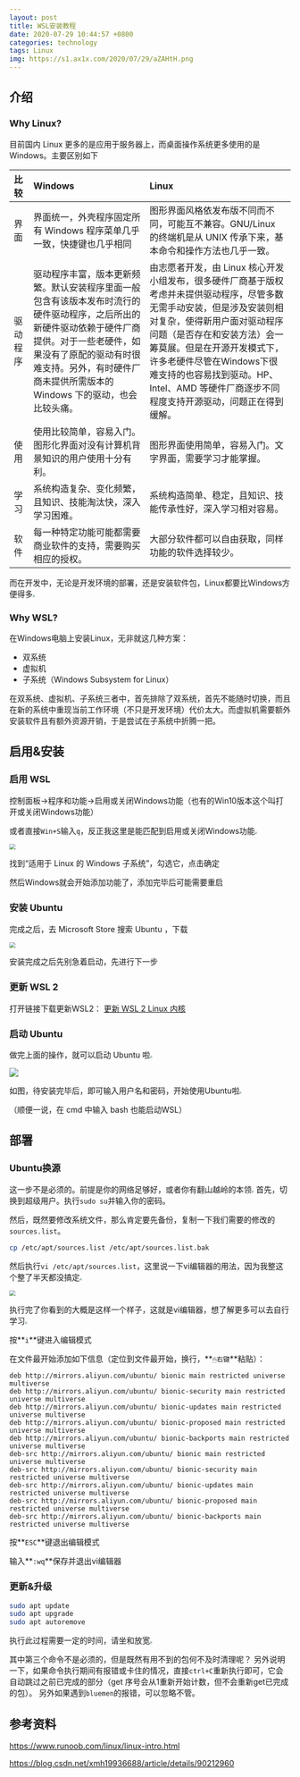 ```yaml
---
layout: post
title: WSL安装教程
date: 2020-07-29 10:44:57 +0800
categories: technology
tags: Linux
img: https://s1.ax1x.com/2020/07/29/aZAHtH.png
---
```


## 介绍

### Why Linux?

目前国内 Linux 更多的是应用于服务器上，而桌面操作系统更多使用的是 Windows。主要区别如下

| 比较     | Windows                                                      | Linux                                                        |
| :------- | :----------------------------------------------------------- | :----------------------------------------------------------- |
| 界面     | 界面统一，外壳程序固定所有 Windows 程序菜单几乎一致，快捷键也几乎相同 | 图形界面风格依发布版不同而不同，可能互不兼容。GNU/Linux 的终端机是从 UNIX 传承下来，基本命令和操作方法也几乎一致。 |
| 驱动程序 | 驱动程序丰富，版本更新频繁。默认安装程序里面一般包含有该版本发布时流行的硬件驱动程序，之后所出的新硬件驱动依赖于硬件厂商提供。对于一些老硬件，如果没有了原配的驱动有时很难支持。另外，有时硬件厂商未提供所需版本的 Windows 下的驱动，也会比较头痛。 | 由志愿者开发，由 Linux 核心开发小组发布，很多硬件厂商基于版权考虑并未提供驱动程序，尽管多数无需手动安装，但是涉及安装则相对复杂，使得新用户面对驱动程序问题（是否存在和安装方法）会一筹莫展。但是在开源开发模式下，许多老硬件尽管在Windows下很难支持的也容易找到驱动。HP、Intel、AMD 等硬件厂商逐步不同程度支持开源驱动，问题正在得到缓解。 |
| 使用     | 使用比较简单，容易入门。图形化界面对没有计算机背景知识的用户使用十分有利。 | 图形界面使用简单，容易入门。文字界面，需要学习才能掌握。     |
| 学习     | 系统构造复杂、变化频繁，且知识、技能淘汰快，深入学习困难。   | 系统构造简单、稳定，且知识、技能传承性好，深入学习相对容易。 |
| 软件     | 每一种特定功能可能都需要商业软件的支持，需要购买相应的授权。 | 大部分软件都可以自由获取，同样功能的软件选择较少。           |

而在开发中，无论是开发环境的部署，还是安装软件包，Linux都要比Windows方便得多<img src="https://s1.ax1x.com/2020/07/28/aAWDqs.png" style="zoom:25%;" />

### Why WSL?

在Windows电脑上安装Linux，无非就这几种方案：

- 双系统
- 虚拟机
- 子系统（Windows Subsystem for Linux）

在双系统、虚拟机、子系统三者中，首先排除了双系统，首先不能随时切换，而且在新的系统中重现当前工作环境（不只是开发环境）代价太大。而虚拟机需要额外安装软件且有额外资源开销，于是尝试在子系统中折腾一把。

## 启用&安装

### 启用 WSL

控制面板→程序和功能→启用或关闭Windows功能（也有的Win10版本这个叫打开或关闭Windows功能）

或者直接`Win+S`输入`q`，反正我这里是能匹配到启用或关闭Windows功能<img src="https://s1.ax1x.com/2020/07/28/aA6TOI.png" style="zoom:25%;" />

<img src="https://s1.ax1x.com/2020/07/29/aZZQ61.png" style="zoom:67%;" />

找到“适用于 Linux 的 Windows 子系统”，勾选它，点击确定

然后Windows就会开始添加功能了，添加完毕后可能需要重启

### 安装 Ubuntu

完成之后，去 Microsoft Store 搜索 Ubuntu ，下载

<img src="https://s1.ax1x.com/2020/07/29/aZAHtH.png" style="zoom:67%;" />

安装完成之后先别急着启动，先进行下一步

### 更新 WSL 2

打开链接下载更新WSL2： [更新 WSL 2 Linux 内核](https://docs.microsoft.com/zh-cn/windows/wsl/wsl2-kernel)

### 启动 Ubuntu

做完上面的操作，就可以启动 Ubuntu 啦<img src="https://s1.ax1x.com/2020/07/28/aAWDqs.png" style="zoom:25%;" />

![](https://s1.ax1x.com/2020/07/29/aZK0dx.png)

如图，待安装完毕后，即可输入用户名和密码，开始使用Ubuntu啦<img src="https://s1.ax1x.com/2020/07/28/aAWDqs.png" style="zoom:25%;" />

（顺便一说，在 cmd 中输入 bash 也能启动WSL）

## 部署

### Ubuntu换源

这一步不是必须的。前提是你的网络足够好，或者你有翻山越岭的本领<img src="https://s1.ax1x.com/2020/07/28/aA6TOI.png" style="zoom:25%;" />
首先，切换到超级用户。执行`sudo su`并输入你的密码。

然后，既然要修改系统文件，那么肯定要先备份，复制一下我们需要的修改的`sources.list`。

```bash
cp /etc/apt/sources.list /etc/apt/sources.list.bak
```

然后执行`vi /etc/apt/sources.list`，这里说一下vi编辑器的用法，因为我整这个整了半天都没搞定<img src="https://s1.ax1x.com/2020/07/28/aA6TOI.png" style="zoom:25%;" />

<img src="https://s1.ax1x.com/2020/07/29/aZ35RK.png" style="zoom:67%;" />

执行完了你看到的大概是这样一个样子，这就是vi编辑器，想了解更多可以去自行学习<img src="https://s1.ax1x.com/2020/07/28/aAWDqs.png" style="zoom:25%;" />

按**`i`**键进入编辑模式

在文件最开始添加如下信息（定位到文件最开始，换行，**`🖱右键`**粘贴）：

```
deb http://mirrors.aliyun.com/ubuntu/ bionic main restricted universe multiverse
deb http://mirrors.aliyun.com/ubuntu/ bionic-security main restricted universe multiverse
deb http://mirrors.aliyun.com/ubuntu/ bionic-updates main restricted universe multiverse
deb http://mirrors.aliyun.com/ubuntu/ bionic-proposed main restricted universe multiverse
deb http://mirrors.aliyun.com/ubuntu/ bionic-backports main restricted universe multiverse
deb-src http://mirrors.aliyun.com/ubuntu/ bionic main restricted universe multiverse
deb-src http://mirrors.aliyun.com/ubuntu/ bionic-security main restricted universe multiverse
deb-src http://mirrors.aliyun.com/ubuntu/ bionic-updates main restricted universe multiverse
deb-src http://mirrors.aliyun.com/ubuntu/ bionic-proposed main restricted universe multiverse
deb-src http://mirrors.aliyun.com/ubuntu/ bionic-backports main restricted universe multiverse
```

按**`ESC`**键退出编辑模式

输入**`:wq`**保存并退出vi编辑器

### 更新&升级

```bash
sudo apt update
sudo apt upgrade
sudo apt autoremove
```

执行此过程需要一定的时间，请坐和放宽<img src="https://s1.ax1x.com/2020/07/28/aA6TOI.png" style="zoom:25%;" />

其中第三个命令不是必须的，但是既然有用不到的包何不及时清理呢？
另外说明一下，如果命令执行期间有报错或卡住的情况，直接`ctrl+C`重新执行即可，它会自动跳过之前已完成的部分（get 序号会从1重新开始计数，但不会重新get已完成的包）。
另外如果遇到`bluemen`的报错，可以忽略不管。



## 参考资料

https://www.runoob.com/linux/linux-intro.html

https://blog.csdn.net/xmh19936688/article/details/90212960

